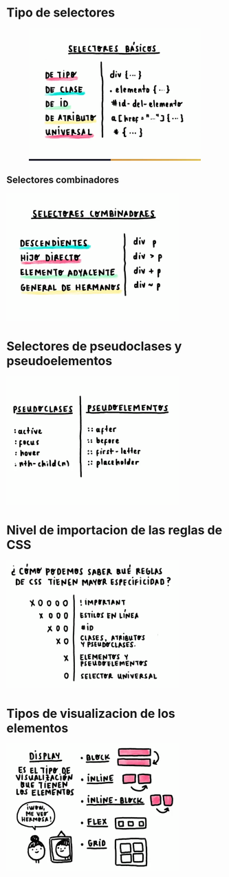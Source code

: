 
# Tipo de selectores

<div style="
    text-align: center;
">
    <img src="/img/selectores.png" alt="Tipo de selectores" width="400px"/>
</div>

## Selectores combinadores

<div>
    <img src="/img/selectores-combinadores.png" alt="Selectores combinadores" width="400px"/>
</div>

# Selectores de pseudoclases y pseudoelementos

<div>
    <img src="/img/selectores-pseudoclases-pseudoelementos.png" alt="Selectores de pseudoclases y pseudoelementos" width="400px"/>
</div>

# Nivel de importacion de las reglas de CSS

<div>
    <img src="/img/importancia-reglas-css.png" alt="Nivel de importancia reglas CSS" width="400px"/>
</div>

# Tipos de visualizacion de los elementos

<div>
    <img src="/img/display.png" alt="Tipos de visualizacion de los elementos" width="400px"/>
</div>
